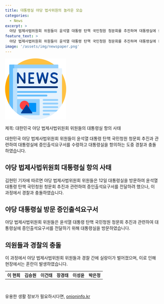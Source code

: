 ```yaml
---
title: 대통령실 야당 법사위원의 놀라운 모습
categories:
  - News
excerpt: >
  야당 법제사법위원회 위원들이 윤석열 대통령 탄핵 국민청원 청문회를 추진하며 대통령실에 증인출석요구서를 촉구했다. 이로 인해 서울 용산 대통령실을 방문하던 중 경찰과 충돌하는 사태가 발생했다.
feature_text: >
  야당 법제사법위원회 위원들이 윤석열 대통령 탄핵 국민청원 청문회를 추진하며 대통령실에 증인출석요구서를 촉구했다. 이로 인해 서울 용산 대통령실을 방문하던 중 경찰과 충돌하는 사태가 발생했다.
image: '/assets/img/newspaper.png'
---
```


<p><img src="/assets/img/newspaper.png" alt="kimp 속보" /></p>

<p>제목: 대한민국 야당 법제사법위원회 위원들의 대통령실 항의 사태</p>

<p data-ke-size="size16">대한민국 야당 법제사법위원회 위원들이 윤석열 대통령 탄핵 국민청원 청문회 추진과 관련하여 대통령실에 증인출석요구서를 수령하고 대통령실을 항의하는 도중 경찰과 충돌하였습니다.</p>

<h2 data-ke-size="size26">야당 법제사법위원회 대통령실 항의 사태</h2>

<p data-ke-size="size16">김현민 기자에 따르면 야당 법제사법위원회 위원들은 12일 대통령실을 방문하여 윤석열 대통령 탄핵 국민청원 청문회 추진과 관련하여 증인출석요구서를 전달하려 했으나, 이 과정에서 경찰과 충돌하였습니다.</p>

<h2 data-ke-size="size26">야당 대통령실 방문 증인출석요구서</h2>

<p data-ke-size="size16">야당 법제사법위원회 위원들은 윤석열 대통령 탄핵 국민청원 청문회 추진과 관련하여 대통령실에 증인출석요구서를 전달하기 위해 대통령실을 방문하였습니다.</p>

<h2 data-ke-size="size26">의원들과 경찰의 충돌</h2>

<p data-ke-size="size16">이 과정에서 야당 법제사법위원회 위원들과 경찰 간에 실랑이가 벌어졌으며, 이로 인해 현장에서는 혼란이 발생하였습니다.</p>

<table>
    <tbody>
        <tr>
            <td style="text-align: center; height: 17px;"><b>이 현희</b></td>
            <td style="text-align: center; height: 17px;"><b>김승원</b></td>
            <td style="text-align: center; height: 17px;"><b>이건태</b></td>
            <td style="text-align: center; height: 17px;"><b>장경태</b></td>
            <td style="text-align: center; height: 17px;"><b>이성윤</b></td>
            <td style="text-align: center; height: 17px;"><b>박은정</b></td>
        </tr>
    </tbody>
</table>

<p data-ke-size="size16">&nbsp;</p>
유용한 생활 정보가 필요하시다면, <a href="https://onioninfo.kr" rel="dofollow">onioninfo.kr</a>


